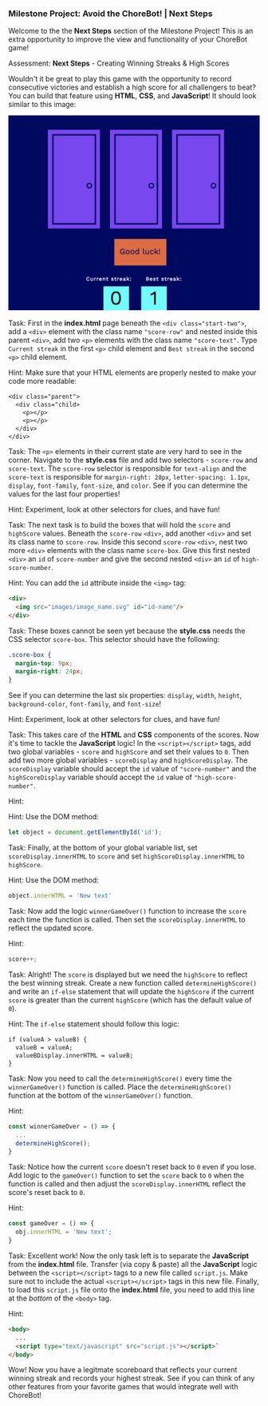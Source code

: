### Milestone Project: Avoid the ChoreBot! | Next Steps

Welcome to the the __Next Steps__ section of the Milestone Project! This is an extra opportunity to improve the view and functionality of your ChoreBot game!

Assessment: __Next Steps__ - Creating Winning Streaks & High Scores

Wouldn't it be great to play this game with the opportunity to record consecutive victories and establish a high score for all challengers to beat? You can build that feature using __HTML__, __CSS__, and __JavaScript__! It should look similar to this image:

![High-Score](images/high_score.png)

Task: First in the __index.html__ page beneath the `<div class="start-two">`, add a `<div>` element with the class name `"score-row"` and nested inside this parent `<div>`, add two `<p>` elements with the class name `"score-text"`. Type `Current streak` in the first `<p>` child element and `Best streak` in the second `<p>` child element.

Hint: Make sure that your HTML elements are properly nested to make your code more readable:

```
<div class="parent">
  <div class="child>
    <p></p>
    <p></p>
  </div>
</div>
```

Task: The `<p>` elements in their current state are very hard to see in the corner.  Navigate to the __style.css__ file and add two selectors - `score-row` and `score-text`.  The `score-row` selector is responsible for `text-align` and the `score-text` is responsible for `margin-right: 28px`, `letter-spacing: 1.1px`, `display`, `font-family`, `font-size`, and `color`. See if you can determine the values for the last four properties!

Hint: Experiment, look at other selectors for clues, and have fun!

Task: The next task is to build the boxes that will hold the `score` and `highScore` values.  Beneath the `score-row` `<div>`, add another `<div>` and set its class name to `score-row`. Inside this second `score-row` `<div>`, nest two more `<div>` elements with the class name `score-box`. Give this first nested `<div>` an `id` of `score-number` and give the second nested `<div>` an `id` of `high-score-number`.

Hint: You can add the `id` attribute inside the `<img>` tag:

```html
<div>
  <img src="images/image_name.svg" id="id-name"/> 
</div>
```

Task: These boxes cannot be seen yet because the **style.css** needs the CSS selector `score-box`. This selector should have the following:

```css
.score-box {
  margin-top: 9px; 
  margin-right: 24px;
}
```

See if you can determine the last six properties: `display`, `width`, `height`, `background-color`, `font-family`, and `font-size`!

Hint: Experiment, look at other selectors for clues, and have fun!

Task: This takes care of the __HTML__ and __CSS__ components of the scores. Now it's time to tackle the __JavaScript__ logic! In the `<script></script>` tags, add two global variables - `score` and `highScore` and set their values to `0`. Then add two more global variables - `scoreDisplay` and `highScoreDisplay`. The `scoreDisplay` variable should accept the `id` value of `"score-number"` and the `highScoreDisplay` variable should accept the `id` value of `"high-score-number"`. 

Hint:

Hint: Use the DOM method: 

```JavaScript
let object = document.getElementById('id');
```

Task: Finally, at the bottom of your global variable list, set `scoreDisplay.innerHTML` to `score` and set `highScoreDisplay.innerHTML` to `highScore`.

Hint: Use the DOM method: 

```JavaScript
object.innerHTML = 'New text'
```

Task: Now add the logic `winnerGameOver()` function to increase the `score` each time the function is called. Then set the `scoreDisplay.innerHTML` to reflect the updated score.

Hint: 

```JavaScript
score++;
```

Task: Alright! The `score` is displayed but we need the `highScore` to reflect the best winning streak. Create a new function called `determineHighScore()` and write an `if-else` statement that will update the `highScore` if the current `score` is greater than the current `highScore` (which has the default value of `0`).

Hint: The `if-else` statement should follow this logic:

```
if (valueA > valueB) {
  valueB = valueA;
  valueBDisplay.innerHTML = valueB;
}
```

Task: Now you need to call the `determineHighScore()` every time the `winnerGameOver()` function is called. Place the `determineHighScore()` function at the bottom of the `winnerGameOver()` function.

Hint:

```JavaScript
const winnerGameOver = () => {
  ...
  determineHighScore();
}
```

Task: Notice how the current `score` doesn't reset back to `0` even if you lose. Add logic to the `gameOver()` function to set the `score` back to `0` when the function is called and then adjust the `scoreDisplay.innerHTML` reflect the score's reset back to `0`.

Hint:

```JavaScript
const gameOver = () => {
  obj.innerHTML = 'New text';
}
```

Task: Excellent work! Now the only task left is to separate the __JavaScript__ from the __index.html__ file. Transfer (via copy & paste) all the __JavaScript__ logic between the `<script></script>` tags to a new file called `script.js`. Make sure not to include the actual `<script></script>` tags in this new file. Finally, to load this `script.js` file onto the __index.html__ file, you need to add this line at the *bottom* of the `<body>` tag.


Hint: 

```html
<body>
  ...
  <script type="text/javascript" src="script.js"></script>`
</body>
```

Wow! Now you have a legitmate scoreboard that reflects your current winning streak and records your highest streak. See if you can think of any other features from your favorite games that would integrate well with ChoreBot!

